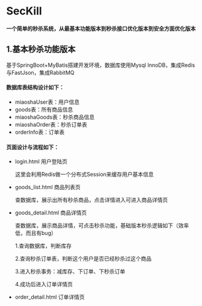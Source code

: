 # SecKill
**一个简单的秒杀系统，从最基本功能版本到秒杀接口优化版本到安全方面优化版本**



## 1.基本秒杀功能版本

基于SpringBoot+MyBatis搭建开发环境，数据库使用Mysql InnoDB，集成Redis与FastJson，集成RabbitMQ

#### 数据库表结构设计如下：

- miaoshaUser表：用户信息
- goods表：所有商品信息
- miaoshaGoods表：秒杀商品信息
- miaoshaOrder表：秒杀订单表
- orderInfo表：订单表

#### 页面设计与流程如下：

- login.html 用户登陆页

  这里会利用Redis做一个分布式Session来缓存用户基本信息

- goods_list.html 商品列表页

  查数据库，展示出所有秒杀商品，点击详情进入可进入商品详情页

- goods_detail.html 商品详情页

  查数据库，展示商品详情，可点击秒杀功能，基础版本秒杀逻辑如下（效率低，而且有bug）

  1.查询数据库，判断库存

  2.查询秒杀订单表，判断这个用户是否已经秒杀过这个商品

  3.进入秒杀事务：减库存、下订单、下秒杀订单

  4.成功后进入订单详情页

- order_detail.html 订单详情页

